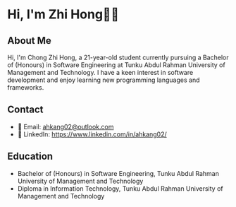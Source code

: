 # Hi, I'm Zhi Hong👨‍💻

## About Me

Hi, I'm Chong Zhi Hong, a 21-year-old student currently pursuing a Bachelor of (Honours) in Software Engineering at Tunku Abdul Rahman University of Management and Technology. I have a keen interest in software development and enjoy learning new programming languages and frameworks.

## Contact

- 📧 Email: ahkang02@outlook.com
- 💼 LinkedIn: https://www.linkedin.com/in/ahkang02/

## Education

- Bachelor of (Honours) in Software Engineering, Tunku Abdul Rahman University of Management and Technology
- Diploma in Information Technology, Tunku Abdul Rahman University of Management and Technology
